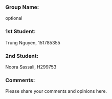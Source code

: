 ### Group Name: 
optional 

### 1st Student:
Trung Nguyen, 151785355

### 2nd Student:
Noora Sassali, H299753 

### Comments:
Please share your comments and opinions here.
